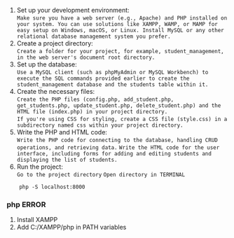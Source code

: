 1. Set up your development environment: <br>
`
Make sure you have a web server (e.g., Apache) and PHP installed on your system. You can use solutions like XAMPP, WAMP, or MAMP for easy setup on Windows, macOS, or Linux.
Install MySQL or any other relational database management system you prefer.
`
2. Create a project directory:<br>
`Create a folder for your project, for example, student_management, in the web server's document root directory.`
3. Set up the database:<br>
`Use a MySQL client (such as phpMyAdmin or MySQL Workbench) to execute the SQL commands provided earlier to create the student_management database and the students table within it.`
4. Create the necessary files:<br>
`Create the PHP files (config.php, add_student.php, get_students.php, update_student.php, delete_student.php) and the HTML file (index.php) in your project directory.`<br>
`If you're using CSS for styling, create a CSS file (style.css) in a subdirectory named css within your project directory.`
5. Write the PHP and HTML code:<br>
`Write the PHP code for connecting to the database, handling CRUD operations, and retrieving data.`
`Write the HTML code for the user interface, including forms for adding and editing students and displaying the list of students.`
6. Run the project:<br>
`Go to the project directory`
`Open directory in TERMINAL`
```
    php -S localhost:8000
```


### php ERROR
1. Install XAMPP
2. Add C:/XAMPP/php in PATH variables